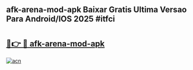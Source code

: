 ## afk-arena-mod-apk Baixar Gratis Ultima Versao Para Android/IOS 2025 #itfci

# <h2><a href="https://ainizakaria.my?title=afk-arena-mod-apk&ref=20M">🔗👉 🔴 afk-arena-mod-apk</a></h2>

[![acn](https://github.com/user-attachments/assets/0f9c940e-d8b0-45ae-aac7-cd30a18b3e1c)](https://ainizakaria.my?title=afk-arena-mod-apk&ref=20M)

